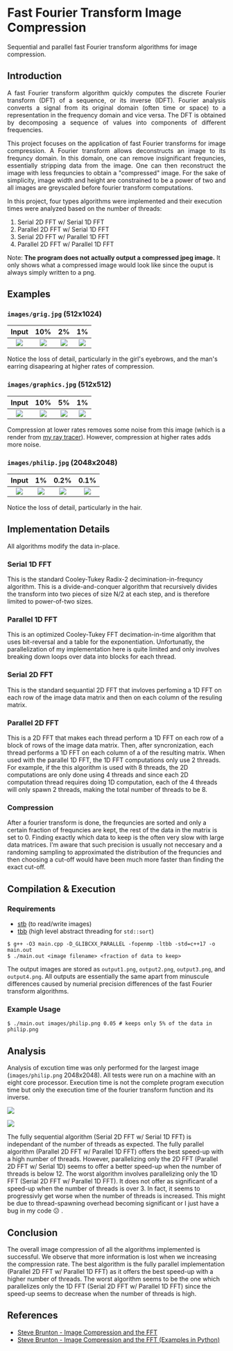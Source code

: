 # Fast Fourier Transform Image Compression
Sequential and parallel fast Fourier transform algorithms for image compression.

## Introduction
<p align="justify"> A fast Fourier transform algorithm quickly computes the discrete Fourier transform (DFT) of a sequence, or its inverse (IDFT). Fourier analysis converts a signal from its original domain (often time or space) to a representation in the frequency domain and vice versa. The DFT is obtained by decomposing a sequence of values into components of different frequencies. </p>

<p align="justify"> This project focuses on the application of fast Fourier transforms for image compression. A Fourier transform allows deconstructs an image to its frequncy domain. In this domain, one can remove insignificant frequncies, essentially stripping data from the image. One can then reconstruct the image with less frequncies to obtain a "compressed" image. For the sake of simplicity, image width and height are constrained to be a power of two and all images are greyscaled before fourier transform computations. </p>

In this project, four types algorithms were implemented and their execution times were analyzed based on the number of threads:
1. Serial 2D FFT w/ Serial 1D FFT
2. Parallel 2D FFT w/ Serial 1D FFT
3. Serial 2D FFT w/ Parallel 1D FFT
4. Parallel 2D FFT w/ Parallel 1D FFT

Note: **The program does not actually output a compressed jpeg image.** It only shows what a compressed image would look like since the ouput is always simply written to a png.

## Examples
### `images/grig.jpg` (512x1024)
Input | 10% | 2% | 1%
:---:|:---:|:---:|:---:|
![](https://raw.githubusercontent.com/joshuapjacob/fast-fourier-transform-image-compression/main/images/grig.jpg) | ![](https://raw.githubusercontent.com/joshuapjacob/fast-fourier-transform-image-compression/main/images/compressed/grig_0.1.png) | ![](https://raw.githubusercontent.com/joshuapjacob/fast-fourier-transform-image-compression/main/images/compressed/grig_0.02.png) | ![](https://raw.githubusercontent.com/joshuapjacob/fast-fourier-transform-image-compression/main/images/compressed/grig_0.01.png) |

Notice the loss of detail, particularly in the girl's eyebrows, and the man's earring disapearing at higher rates of compression.

### `images/graphics.jpg` (512x512)
Input | 10% | 5% | 1%
:----:|:---:|:---:|:---:|
![](https://raw.githubusercontent.com/joshuapjacob/fast-fourier-transform-image-compression/main/images/graphics.png) | ![](https://raw.githubusercontent.com/joshuapjacob/fast-fourier-transform-image-compression/main/images/compressed/graphics_0.1.png) | ![](https://raw.githubusercontent.com/joshuapjacob/fast-fourier-transform-image-compression/main/images/compressed/graphics_0.05.png) | ![](https://raw.githubusercontent.com/joshuapjacob/fast-fourier-transform-image-compression/main/images/compressed/graphics_0.01.png) |

Compression at lower rates removes some noise from this image (which is a render from [my ray tracer](https://github.com/joshuapjacob/computer-graphics)). However, compression at higher rates adds more noise.

### `images/philip.jpg` (2048x2048)
Input | 1% | 0.2% | 0.1%
:---:|:---:|:---:|:---:|
![](https://raw.githubusercontent.com/joshuapjacob/fast-fourier-transform-image-compression/main/images/philip.png) | ![](https://raw.githubusercontent.com/joshuapjacob/fast-fourier-transform-image-compression/main/images/compressed/philip_0.01.png) | ![](https://raw.githubusercontent.com/joshuapjacob/fast-fourier-transform-image-compression/main/images/compressed/philip_0.002.png) | ![](https://raw.githubusercontent.com/joshuapjacob/fast-fourier-transform-image-compression/main/images/compressed/philip_0.001.png) |

Notice the loss of detail, particularly in the hair.
## Implementation Details

All algorithms modify the data in-place.

### Serial 1D FFT
This is the standard Cooley-Tukey Radix-2 decimination-in-frequncy algorithm. This is a divide-and-conquer algorithm that recursively divides the transform into two pieces of size N/2 at each step, and is therefore limited to power-of-two sizes.

### Parallel 1D FFT
This is an optimized Cooley-Tukey FFT decimation-in-time algorithm that uses bit-reversal and a table for the exponentiation. Unfortunatly, the parallelization of my implementation here is quite limited and only involves breaking down loops over data into blocks for each thread.

### Serial 2D FFT
This is the standard sequantial 2D FFT that invloves perfoming a 1D FFT on each row of the image data matrix and then on each column of the resuling matrix.

### Parallel 2D FFT
This is a 2D FFT that makes each thread perform a 1D FFT on each row of a block of rows of the image data matrix. Then, after syncronization, each thread performs a 1D FFT on each column of a of the resulting matrix. When used with the parallel 1D FFT, the 1D FFT computations only use 2 threads. For example, if the this algorithm is used with 8 threads, the 2D computations are only done using 4 threads and since each 2D computation thread requires doing 1D computation, each of the 4 threads will only spawn 2 threads, making the total number of threads to be 8.

### Compression
After a fourier transform is done, the frequncies are sorted and only a certain fraction of frequncies are kept, the rest of the data in the matrix is set to 0. Finding exactly which data to keep is the often very slow with large data matrices. I'm aware that such precision is usually not neccesary and a randoming sampling to approximated the distribution of the frequncies and then choosing a cut-off would have been much more faster than finding the exact cut-off.

## Compilation & Execution
### Requirements
- [stb](https://github.com/nothings/stb) (to read/write images)
- [tbb](https://github.com/oneapi-src/oneTBB) (high level abstract threading for `std::sort`)

```
$ g++ -O3 main.cpp -D_GLIBCXX_PARALLEL -fopenmp -ltbb -std=c++17 -o main.out
$ ./main.out <image filename> <fraction of data to keep>
```
The output images are stored as `output1.png`, `output2.png`, `output3.png`, and `output4.png`. All outputs are essentially the same apart from minuscule differences caused by numerial precision differences of the fast Fourier transform algorithms.

### Example Usage
```
$ ./main.out images/philip.png 0.05 # keeps only 5% of the data in philip.png
```

## Analysis

Analysis of excution time was only performed for the largest image (`images/philip.png` 2048x2048). All tests were run on a machine with an eight core processor. Execution time is not the complete program execution time but only the execution time of the fourier transform function and its inverse.
  
![](https://raw.githubusercontent.com/joshuapjacob/fast-fourier-transform-image-compression/main/images/plots/execution_time.png)

![](https://raw.githubusercontent.com/joshuapjacob/fast-fourier-transform-image-compression/main/images/plots/speed_up.png)

The fully sequential algorithm (Serial 2D FFT w/ Serial 1D FFT) is independant of the number of threads as expected. The fully parallel algorithm (Parallel 2D FFT w/ Parallel 1D FFT) offers the best speed-up with a high number of threads. However, parallelizing only the 2D FFT (Parallel 2D FFT w/ Serial 1D) seems to offer a better speed-up when the number of threads is below 12. The worst algorithm involves parallelizing only the 1D FFT (Serial 2D FFT w/ Parallel 1D FFT). It does not offer as significant of a speed-up when the number of threads is over 3. In fact, it seems to progressivly get worse when the number of threads is increased. This might be due to thread-spawning overhead becoming significant or I just have a bug in my code :confused: .

## Conclusion

The overall image compression of all the algorithms implemented is successful. We observe that more information is lost when we increasing the compression rate. The best algorithm is the fully parallel implementation (Parallel 2D FFT w/ Parallel 1D FFT) as it offers the best speed-up with a higher number of threads. The worst algorithm seems to be the one which parallelizes only the 1D FFT (Serial 2D FFT w/ Parallel 1D FFT) since the speed-up seems to decrease when the number of threads is high.

## References
- [Steve Brunton - Image Compression and the FFT](https://www.youtube.com/watch?v=gGEBUdM0PVc)
- [Steve Brunton - Image Compression and the FFT (Examples in Python)](https://www.youtube.com/watch?v=uB3v6n8t2dQ)
